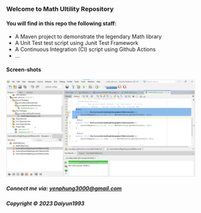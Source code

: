 ### Welcome to Math Ultility Repository 

#### You will find in this repo the following staff: 

* A Maven project to demonstrate the legendary Math library 
* A Unit Test test script using Junit Test Framework
* A Continuous Integration (CI) script using Github Actions
* ...

#### Screen-shots
![JUnit test script](https://github.com/Daiyun199/math-util-mvn/blob/main/screenshot/test%20script%20with%20junit.png)
  
##### Connect me via: yenphung3000@gmail.com 

##### Copyright &#169; 2023 Daiyun1993